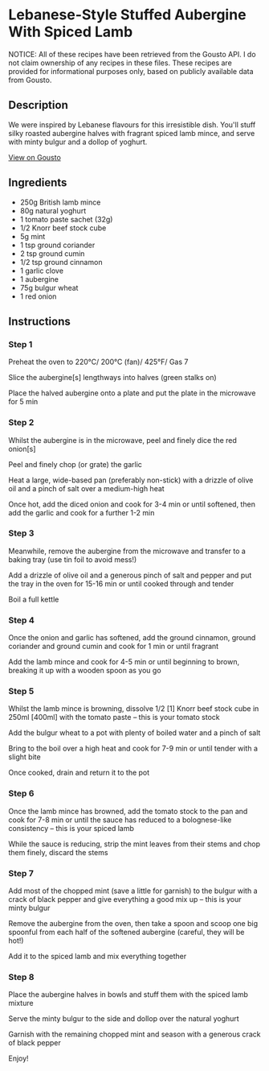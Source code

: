 # Lebanese-Style Stuffed Aubergine With Spiced Lamb

NOTICE: All of these recipes have been retrieved from the Gousto API. I do not claim ownership of any recipes in these files. These recipes are provided for informational purposes only, based on publicly available data from Gousto.

## Description

We were inspired by Lebanese flavours for this irresistible dish. You'll stuff silky  roasted aubergine halves with fragrant spiced lamb mince, and serve with minty bulgur and a dollop of yoghurt. 

[View on Gousto](https://www.gousto.co.uk/recipes/cookbook/lebanese-style-stuffed-aubergine-with-spiced-lamb)

## Ingredients

- 250g British lamb mince
- 80g natural yoghurt
- 1 tomato paste sachet (32g)
- 1/2 Knorr beef stock cube
- 5g mint
- 1 tsp ground coriander
- 2 tsp ground cumin
- 1/2 tsp ground cinnamon
- 1 garlic clove
- 1 aubergine
- 75g bulgur wheat
- 1 red onion

## Instructions


### Step 1

Preheat the oven to 220°C/ 200°C (fan)/ 425°F/ Gas 7

Slice the aubergine<span class="text-danger">[s]</span> lengthways into halves (green stalks on)

Place the halved aubergine onto a plate and put the plate in the microwave for 5 min


### Step 2

Whilst the aubergine is in the microwave, peel and finely dice the red onion<span class="text-danger">[s]</span>

Peel and finely chop (or grate) the garlic

Heat a large, wide-based pan (preferably non-stick) with a drizzle of olive oil and a pinch of salt over a medium-high heat

Once hot, add the diced onion and cook for 3-4 min or until softened, then add the garlic and cook for a further 1-2 min


### Step 3

Meanwhile, remove the aubergine from the microwave and transfer to a baking tray (use tin foil to avoid mess!)

Add a drizzle of olive oil and a generous pinch of salt and pepper and put the tray in the oven for 15-16 min or until cooked through and tender

Boil a full kettle


### Step 4

Once the onion and garlic has softened, add the ground cinnamon, ground coriander and ground cumin and cook for 1 min or until fragrant

Add the lamb mince and cook for 4-5 min or until beginning to brown, breaking it up with a wooden spoon as you go


### Step 5

Whilst the lamb mince is browning, dissolve 1/2 <span class="text-danger">[1]</span> Knorr beef stock cube in 250ml <span class="text-danger">[400ml]</span> with the tomato paste – this is your tomato stock

Add the bulgur wheat to a pot with plenty of boiled water and a pinch of salt

Bring to the boil over a high heat and cook for 7-9 min or until tender with a slight bite

Once cooked, drain and return it to the pot


### Step 6

Once the lamb mince has browned, add the tomato stock to the pan and cook for 7-8 min or until the sauce has reduced to a bolognese-like consistency – this is your spiced lamb

While the sauce is reducing, strip the mint leaves from their stems and chop them finely, discard the stems


### Step 7

Add most of the chopped mint (save a little for garnish) to the bulgur with a crack of black pepper and give everything a good mix up – this is your minty bulgur

Remove the aubergine from the oven, then take a spoon and scoop one big spoonful from each half of the softened aubergine (careful, they will be hot!)

Add it to the spiced lamb and mix everything together

### Step 8

Place the aubergine halves in bowls and stuff them with the spiced lamb mixture

Serve the minty bulgur to the side and dollop over the natural yoghurt

Garnish with the remaining chopped mint and season with a generous crack of black pepper

Enjoy!


